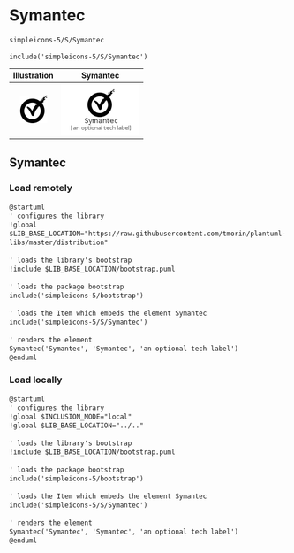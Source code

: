 # Symantec


```text
simpleicons-5/S/Symantec
```

```text
include('simpleicons-5/S/Symantec')
```



| Illustration | Symantec |
| :---: | :---: |
| ![illustration for Illustration](../../simpleicons-5/S/Symantec.png) | ![illustration for Symantec](../../simpleicons-5/S/Symantec.Local.png) |




## Symantec

### Load remotely
```plantuml
@startuml
' configures the library
!global $LIB_BASE_LOCATION="https://raw.githubusercontent.com/tmorin/plantuml-libs/master/distribution"

' loads the library's bootstrap
!include $LIB_BASE_LOCATION/bootstrap.puml

' loads the package bootstrap
include('simpleicons-5/bootstrap')

' loads the Item which embeds the element Symantec
include('simpleicons-5/S/Symantec')

' renders the element
Symantec('Symantec', 'Symantec', 'an optional tech label')
@enduml
```

### Load locally
```plantuml
@startuml
' configures the library
!global $INCLUSION_MODE="local"
!global $LIB_BASE_LOCATION="../.."

' loads the library's bootstrap
!include $LIB_BASE_LOCATION/bootstrap.puml

' loads the package bootstrap
include('simpleicons-5/bootstrap')

' loads the Item which embeds the element Symantec
include('simpleicons-5/S/Symantec')

' renders the element
Symantec('Symantec', 'Symantec', 'an optional tech label')
@enduml
```

